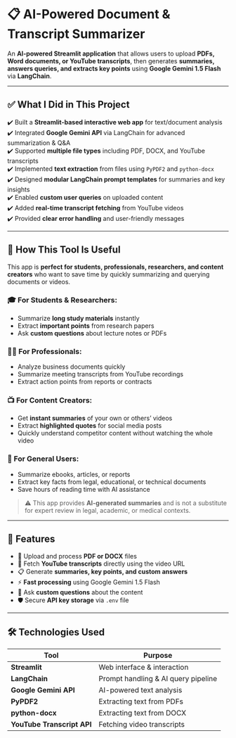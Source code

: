 # 📋 AI-Powered Document & Transcript Summarizer

An **AI-powered Streamlit application** that allows users to upload **PDFs, Word documents, or YouTube transcripts**, then generates **summaries, answers queries, and extracts key points** using **Google Gemini 1.5 Flash** via **LangChain**.

---

## ✅ What I Did in This Project

✔️ Built a **Streamlit-based interactive web app** for text/document analysis  
✔️ Integrated **Google Gemini API** via LangChain for advanced summarization & Q&A  
✔️ Supported **multiple file types** including PDF, DOCX, and YouTube transcripts  
✔️ Implemented **text extraction** from files using `PyPDF2` and `python-docx`  
✔️ Designed **modular LangChain prompt templates** for summaries and key insights  
✔️ Enabled **custom user queries** on uploaded content  
✔️ Added **real-time transcript fetching** from YouTube videos  
✔️ Provided **clear error handling** and user-friendly messages  

---

## 🧠 How This Tool Is Useful

This app is **perfect for students, professionals, researchers, and content creators** who want to save time by quickly summarizing and querying documents or videos.

### 🎓 For Students & Researchers:
- Summarize **long study materials** instantly  
- Extract **important points** from research papers  
- Ask **custom questions** about lecture notes or PDFs  

### 👨‍💼 For Professionals:
- Analyze business documents quickly  
- Summarize meeting transcripts from YouTube recordings  
- Extract action points from reports or contracts  

### 📺 For Content Creators:
- Get **instant summaries** of your own or others’ videos  
- Extract **highlighted quotes** for social media posts  
- Quickly understand competitor content without watching the whole video  

### 📖 For General Users:
- Summarize ebooks, articles, or reports  
- Extract key facts from legal, educational, or technical documents  
- Save hours of reading time with AI assistance  

> ⚠️ This app provides **AI-generated summaries** and is not a substitute for expert review in legal, academic, or medical contexts.

---

## 🚀 Features

- 📄 Upload and process **PDF or DOCX** files  
- 🎥 Fetch **YouTube transcripts** directly using the video URL  
- 📋 Generate **summaries, key points, and custom answers**  
- ⚡ **Fast processing** using Google Gemini 1.5 Flash  
- 🎯 Ask **custom questions** about the content  
- 🛡️ Secure **API key storage** via `.env` file  

---

## 🛠️ Technologies Used

| Tool | Purpose |
|------|---------|
| **Streamlit** | Web interface & interaction |
| **LangChain** | Prompt handling & AI query pipeline |
| **Google Gemini API** | AI-powered text analysis |
| **PyPDF2** | Extracting text from PDFs |
| **python-docx** | Extracting text from DOCX |
| **YouTube Transcript API** | Fetching video transcripts |
